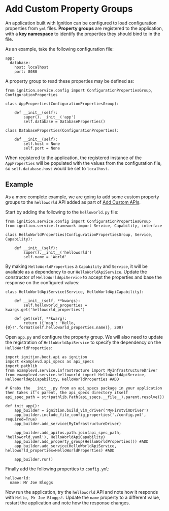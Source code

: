 # Add Custom Property Groups

An application built with Ignition can be configured to load configuration properties from `yml` files. **Property groups** are registered to the application, with a **key namespace** to identify the properties they should bind to in the file.

As an example, take the following configuration file:

```
app:
  database:
    host: localhost
    port: 8080
```

A property group to read these properties may be defined as:

```
from ignition.service.config import ConfigurationPropertiesGroup, ConfigurationProperties

class AppProperties(ConfigurationPropertiesGroup):

    def __init__(self):
        super().__init__('app')
        self.database = DatabaseProperties()

class DatabaseProperties(ConfigurationProperties):

    def __init__(self):
        self.host = None
        self.port = None
```

When registered to the application, the registered instance of the `AppProperties` will be populated with the values from the configuration file, so `self.database.host` would be set to `localhost`.

## Example

As a more complete example, we are going to add some custom property groups to the `helloworld` API added as part of [Add Custom APIs](./adding_custom_apis.md).

Start by adding the following to the `helloworld.py` file:

```
from ignition.service.config import ConfigurationPropertiesGroup
from ignition.service.framework import Service, Capability, interface

class HelloWorldProperties(ConfigurationPropertiesGroup, Service, Capability):

    def __init__(self):
        super().__init__('helloworld')
        self.name = 'World'
```

By making `HelloWorldProperties` a `Capability` and `Service`, it will be available as a dependency to our `HelloWorldApiService`. Update the constructor of `HelloWorldApiService` to accept the properties and base the response on the configured values:

```
class HelloWorldApiService(Service, HelloWorldApiCapability):

    def __init__(self, **kwargs):
        self.helloworld_properties = kwargs.get('helloworld_properties')

    def get(self, **kwarg):
        return ({'msg': 'Hello, {0}!'.format(self.helloworld_properties.name)}, 200)
```

Open `app.py` and configure the property group. We will also need to update the registration of `HelloWorldApiService` to specify the dependency on the `HelloWorldProperties`:

```
import ignition.boot.api as ignition
import examplevd.api_specs as api_specs
import pathlib
from examplevd.service.infrastructure import MyInfrastructureDriver
from examplevd.service.helloworld import HelloWorldApiService, HelloWorldApiCapability, HelloWorldProperties #ADD

# Grabs the __init__.py from an api_specs package in your application then takes it's parent, the api_specs directory itself
api_spec_path = str(pathlib.Path(api_specs.__file__).parent.resolve())

def init_app():
    app_builder = ignition.build_vim_driver('MyFirstVimDriver')
    app_builder.include_file_config_properties('./config.yml', required=True)
    app_builder.add_service(MyInfrastructureDriver)

    app_builder.add_api(os.path.join(api_spec_path, 'helloworld.yaml'), HelloWorldApiCapability)
    app_builder.add_property_group(HelloWorldProperties()) #ADD
    app_builder.add_service(HelloWorldApiService, helloworld_properties=HelloWorldProperties) #ADD

    app_builder.run()
```

Finally add the following properties to `config.yml`:

```
helloworld:
  name: Mr Joe Bloggs
```

Now run the application, try the `helloworld` API and note how it responds with `Hello, Mr Joe Bloggs!`. Update the `name` property to a different value, restart the application and note how the response changes.
